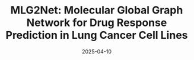 ---
title: "MLG2Net: Molecular Global Graph Network for Drug Response Prediction in Lung Cancer Cell Lines"
collection: publications
permalink: /publication/2025-04-10-MLG2Net
date: 2025-04-10
venue: 'Journal of Medical Systems'
paperurl: 'https://doi.org/10.1007/s10916-025-02182-3'
citation: 'Tran T.O., Nguyen T.H., Nguyen T.T., & Le N.Q.K. (2025). MLG2Net: Molecular Global Graph Network for Drug Response Prediction in Lung Cancer Cell Lines. <i>Journal of Medical Systems</i>, 49, 47.'
---